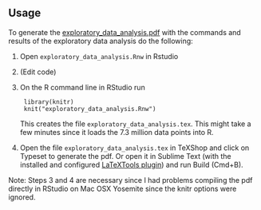 Usage
----

To generate the [exploratory_data_analysis.pdf](exploratory_data_analysis.pdf) with the commands and results of the exploratory data analysis do the following:

1. Open `exploratory_data_analysis.Rnw` in Rstudio
1. (Edit code)
1. On the R command line in RStudio run
		
		library(knitr)
		knit("exploratory_data_analysis.Rnw")

	This creates the file `exploratory_data_analysis.tex`. This might take a few minutes since it loads the 7.3 million data points into R.

1. Open the file `exploratory_data_analysis.tex` in TeXShop and click on Typeset to generate the pdf. Or open it in Sublime Text (with the installed and configured [LaTeXTools plugin](https://github.com/SublimeText/LaTeXTools)) and run Build (Cmd+B).

Note: Steps 3 and 4 are necessary since I had problems compiling the pdf directly in RStudio on Mac OSX Yosemite since the knitr options were ignored.
